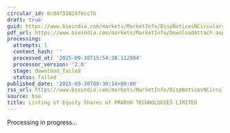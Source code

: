 ```yaml
---
circular_id: 0c04733024f6cc7b
draft: true
guid: https://www.bseindia.com/markets/MarketInfo/DispNoticesNCirculars.aspx?Noticeid={0D507D2D-C959-4D7F-89D2-F439772674F1}&noticeno=20250930-12&dt=09/30/2025&icount=12&totcount=104&flag=0
pdf_url: https://www.bseindia.com/markets/MarketInfo/DownloadAttach.aspx?id=20250930-12&attachedId=
processing:
  attempts: 1
  content_hash: ''
  processed_at: '2025-09-30T15:54:38.112994'
  processor_version: '2.0'
  stage: download_failed
  status: failed
published_date: '2025-09-30T08:30:14+00:00'
rss_url: https://www.bseindia.com/markets/MarketInfo/DispNoticesNCirculars.aspx?Noticeid={0D507D2D-C959-4D7F-89D2-F439772674F1}&noticeno=20250930-12&dt=09/30/2025&icount=12&totcount=104&flag=0
source: bse
title: Listing of Equity Shares of PRARUH TECHNOLOGIES LIMITED
---
```


Processing in progress...